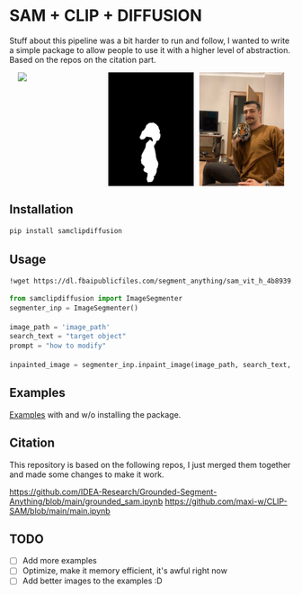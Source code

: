 # SAM + CLIP + DIFFUSION

Stuff about this pipeline was a bit harder to run and follow, I wanted to write a simple package to allow people to use it with a higher level of abstraction. Based on the repos on the citation part.

<div style="display:flex;justify-content:center;">
  <img src="static/segmented.png" style="margin-right:10px;width:30%;" />
  <img src="static/masks.png" style="margin-right:10px;width:30%;" />
  <img src="static/diffused.png" style="width:30%;" />
</div>

## Installation

```bash
pip install samclipdiffusion
```

## Usage

```bash
!wget https://dl.fbaipublicfiles.com/segment_anything/sam_vit_h_4b8939.pth
```

```python
from samclipdiffusion import ImageSegmenter
segmenter_inp = ImageSegmenter()

image_path = 'image_path'
search_text = "target object"
prompt = "how to modify"

inpainted_image = segmenter_inp.inpaint_image(image_path, search_text, prompt)
```

## Examples

[Examples](/examples/) with and w/o installing the package.

## Citation

This repository is based on the following repos, I just merged them together and made some changes to make it work.

https://github.com/IDEA-Research/Grounded-Segment-Anything/blob/main/grounded_sam.ipynb
https://github.com/maxi-w/CLIP-SAM/blob/main/main.ipynb

## TODO

- [ ] Add more examples
- [ ] Optimize, make it memory efficient, it's awful right now
- [ ] Add better images to the examples :D
